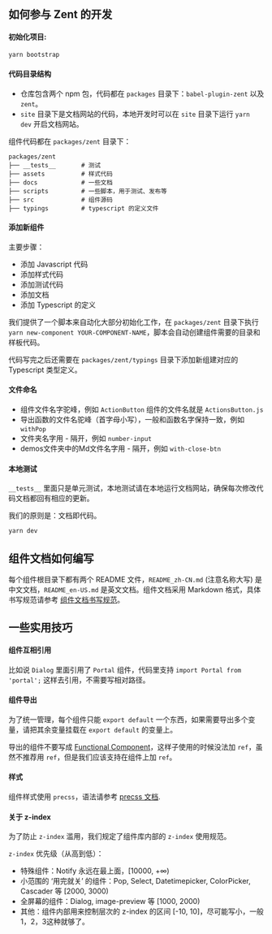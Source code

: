 ## 如何参与 Zent 的开发

#### 初始化项目:

```bash
yarn bootstrap
```

#### 代码目录结构

- 仓库包含两个 npm 包，代码都在 `packages` 目录下：`babel-plugin-zent` 以及 `zent`。
- `site` 目录下是文档网站的代码，本地开发时可以在 `site` 目录下运行 `yarn dev` 开启文档网站。

组件代码都在 `packages/zent` 目录下：

```
packages/zent
├── __tests__       # 测试
├── assets          # 样式代码
├── docs            # 一些文档
├── scripts         # 一些脚本，用于测试、发布等
├── src             # 组件源码
├── typings         # typescript 的定义文件
```

#### 添加新组件

主要步骤：

- 添加 Javascript 代码
- 添加样式代码
- 添加测试代码
- 添加文档
- 添加 Typescript 的定义

我们提供了一个脚本来自动化大部分初始化工作，在 `packages/zent` 目录下执行 `yarn new-component YOUR-COMPONENT-NAME`，脚本会自动创建组件需要的目录和样板代码。

代码写完之后还需要在 `packages/zent/typings` 目录下添加新组建对应的 Typescript 类型定义。

#### 文件命名

* 组件文件名字驼峰，例如 `ActionButton` 组件的文件名就是 `ActionsButton.js`
* 导出函数的文件名驼峰（首字母小写），一般和函数名字保持一致，例如 `withPop`
* 文件夹名字用 - 隔开，例如 `number-input`
* demos文件夹中的Md文件名字用 - 隔开，例如 `with-close-btn`

#### 本地测试

`__tests__` 里面只是单元测试，本地测试请在本地运行文档网站，确保每次修改代码文档都回有相应的更新。

我们的原则是：文档即代码。

```bash
yarn dev
```

## 组件文档如何编写

每个组件根目录下都有两个 README 文件，`README_zh-CN.md` (注意名称大写) 是中文文档，`README_en-US.md` 是英文文档。组件文档采用 Markdown 格式，具体书写规范请参考 [组件文档书写规范](markdown)。

## 一些实用技巧

#### 组件互相引用

比如说 `Dialog` 里面引用了 `Portal` 组件，代码里支持 `import Portal from 'portal';` 这样去引用，不需要写相对路径。

#### 组件导出

为了统一管理，每个组件只能 `export default` 一个东西，如果需要导出多个变量，请把其余变量挂载在 `export default` 的变量上。

导出的组件不要写成 [Functional Component](https://facebook.github.io/react/docs/refs-and-the-dom.html#refs-and-functional-components)，这样子使用的时候没法加 `ref`，虽然不推荐用 `ref`，但是我们应该支持在组件上加 `ref`。

#### 样式

组件样式使用 `precss`，语法请参考 [precss 文档](https://github.com/jonathantneal/precss).

#### 关于 z-index

为了防止 `z-index` 滥用，我们规定了组件库内部的 `z-index` 使用规范。

`z-index` 优先级（从高到低）：

* 特殊组件：Notify 永远在最上面，[10000, +∞)
* 小范围的 ‘用完就关’ 的组件：Pop, Select, Datetimepicker, ColorPicker, Cascader 等 [2000, 3000)
* 全屏幕的组件：Dialog, image-preview 等 [1000, 2000)
* 其他：组件内部用来控制层次的 z-index 的区间 [-10, 10]，尽可能写小，一般1，2，3这种就够了。

